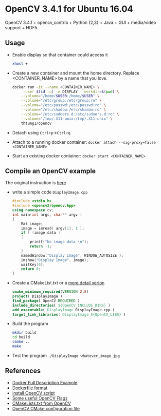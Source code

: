 # OpenCV 3.4.1 for Ubuntu 16.04
OpenCV 3.4.1 + opencv_contrib + Python {2,3} + Java + GUI + media/video support + HDF5

## Usage

- Enable display so that container could access it
    ```bash
    xhost +
    ```
- Create a new container and mount the home directory. Replace <CONTAINER_NAME> by a name that you love.

    ```bash
    docker run -it --name <CONTAINER_NAME> \
        --user $(id -u) -e DISPLAY --workdir=$(pwd) \
        --volume="/home/$USER:/home/$USER" \
        --volume="/etc/group:/etc/group:ro" \
        --volume="/etc/passwd:/etc/passwd:ro" \
        --volume="/etc/shadow:/etc/shadow:ro" \
        --volume="/etc/sudoers.d:/etc/sudoers.d:ro" \
        --volume="/tmp/.X11-unix:/tmp/.X11-unix" \
        thtung1/opencv
    ```
- Detach using `Ctrl+p`->`Ctrl+q`.
- Attach to a running docker container: `docker attach --sig-proxy=false <CONTAINER_NAME>`
- Start an existing docker container: `docker start <CONTAINER_NAME>`

## Compile an OpenCV example

The original instruction is [here](https://docs.opencv.org/3.4.1/db/df5/tutorial_linux_gcc_cmake.html)

- write a simple code `DisplayImage.cpp`
    ```C++
    #include <stdio.h>
    #include <opencv2/opencv.hpp>
    using namespace cv;
    int main(int argc, char** argv )
    {
        Mat image;
        image = imread( argv[1], 1 );
        if ( !image.data )
        {
            printf("No image data \n");
            return -1;
        }
        namedWindow("Display Image", WINDOW_AUTOSIZE );
        imshow("Display Image", image);
        waitKey(0);
        return 0;
    }
    ```
- Create a CMakeList.txt or a [more detail verion](https://github.com/opencv/opencv/blob/master/samples/cpp/example_cmake/CMakeLists.txt)
    ```cmake
    cmake_minimum_required(VERSION 2.8)
    project( DisplayImage )
    find_package( OpenCV REQUIRED )
    include_directories( ${OpenCV_INCLUDE_DIRS} )
    add_executable( DisplayImage DisplayImage.cpp )
    target_link_libraries( DisplayImage ${OpenCV_LIBS} )
    ```
- Build the program
    ```bash
    mkdir build
    cd build
    cmake ..
    make
    ```
- Test the program `./DisplayImage whatever_image.jpg`

## References

- [Docker Full Description Example](https://hub.docker.com/r/victorhcm/opencv/)
- [Dockerfile format](https://github.com/victorhcm/dockerfiles/blob/master/opencv/Dockerfile)
- [Install OpenCV script](https://github.com/milq/milq/blob/master/scripts/bash/install-opencv.sh)
- [Some useful OpenCV Flags](http://amritamaz.net/blog/opencv-config)
- [CMakeLists.txt from OpenCV](https://github.com/opencv/opencv/blob/master/samples/cpp/example_cmake/CMakeLists.txt)
- [OpenCV CMake configuration file](https://github.com/opencv/opencv/blob/master/cmake/templates/OpenCVConfig.cmake.in)
